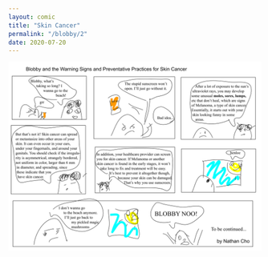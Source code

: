 ```yaml
---
layout: comic
title: "Skin Cancer"
permalink: "/blobby/2"
date: 2020-07-20
---
```

<img src="/comicsimages/07-20-20-Skin-Cancer.svg"/>